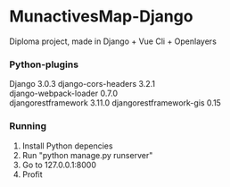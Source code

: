 # MunactivesMap-Django

Diploma project, made in Django + Vue Cli + Openlayers

### Python-plugins
Django                  3.0.3 
django-cors-headers     3.2.1  
django-webpack-loader   0.7.0  
djangorestframework     3.11.0 
djangorestframework-gis 0.15   

### Running
1) Install Python depencies
2) Run "python manage.py runserver"
3) Go to 127.0.0.1:8000
4) Profit
